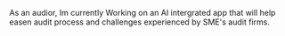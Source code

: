 As an audior, Im currently Working on an AI intergrated app that will help easen audit process and challenges experienced by SME's audit firms.
